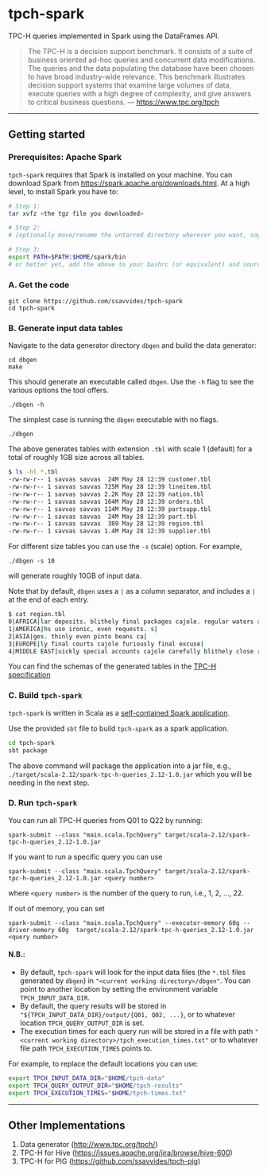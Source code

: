 # tpch-spark

TPC-H queries implemented in Spark using the DataFrames API.

> The TPC-H is a decision support benchmark. It consists of a suite of business oriented ad-hoc queries and concurrent data modifications. The queries and the data populating the database have been chosen to have broad industry-wide relevance. This benchmark illustrates decision support systems that examine large volumes of data, execute queries with a high degree of complexity, and give answers to critical business questions.
— https://www.tpc.org/tpch


---


## Getting started

### Prerequisites: Apache Spark

`tpch-spark` requires that Spark is installed on your machine. You can download Spark from https://spark.apache.org/downloads.html. At a high level, to install Spark you have to:

```bash
# Step 1:
tar xvfz <the tgz file you downloaded>

# Step 2:
# [optionally move/rename the untarred directory wherever you want, say, $HOME/spark]

# Step 3:
export PATH=$PATH:$HOME/spark/bin
# or better yet, add the above to your bashrc (or equivalent) and source it.
```



### A. Get the code

```
git clone https://github.com/ssavvides/tpch-spark
cd tpch-spark
```


### B. Generate input data tables

Navigate to the data generator directory `dbgen` and build the data generator:

```
cd dbgen
make
```

This should generate an executable called `dbgen`. Use the `-h` flag to see the various options the tool offers.

```
./dbgen -h
```

The simplest case is running the `dbgen` executable with no flags.

```
./dbgen
```

The above generates tables with extension `.tbl` with scale 1 (default) for a total of roughly 1GB size across all tables.

```bash
$ ls -hl *.tbl
-rw-rw-r-- 1 savvas savvas  24M May 28 12:39 customer.tbl
-rw-rw-r-- 1 savvas savvas 725M May 28 12:39 lineitem.tbl
-rw-rw-r-- 1 savvas savvas 2.2K May 28 12:39 nation.tbl
-rw-rw-r-- 1 savvas savvas 164M May 28 12:39 orders.tbl
-rw-rw-r-- 1 savvas savvas 114M May 28 12:39 partsupp.tbl
-rw-rw-r-- 1 savvas savvas  24M May 28 12:39 part.tbl
-rw-rw-r-- 1 savvas savvas  389 May 28 12:39 region.tbl
-rw-rw-r-- 1 savvas savvas 1.4M May 28 12:39 supplier.tbl
```

For different size tables you can use the `-s` (scale) option. For example,

```
./dbgen -s 10
```

will generate roughly 10GB of input data.

Note that by default, `dbgen` uses a `|` as a column separator, and includes a `|` at the end of each entry.

```bash
$ cat region.tbl 
0|AFRICA|lar deposits. blithely final packages cajole. regular waters are final requests. regular accounts are according to |
1|AMERICA|hs use ironic, even requests. s|
2|ASIA|ges. thinly even pinto beans ca|
3|EUROPE|ly final courts cajole furiously final excuse|
4|MIDDLE EAST|uickly special accounts cajole carefully blithely close requests. carefully final asymptotes haggle furiousl|
```

You can find the schemas of the generated tables in the [TPC-H specification](./tpch-v3.0.0-specification.pdf)


### C. Build `tpch-spark`

`tpch-spark` is written in Scala as a [self-contained Spark application](https://spark.apache.org/docs/latest/quick-start.html#self-contained-applications).

Use the provided `sbt` file to build `tpch-spark` as a spark application.

```bash
cd tpch-spark
sbt package
```

The above command will package the application into a jar file, e.g., `./target/scala-2.12/spark-tpc-h-queries_2.12-1.0.jar` which you will be needing in the next step.

### D. Run `tpch-spark`

You can run all TPC-H queries from Q01 to Q22 by running:

```
spark-submit --class "main.scala.TpchQuery" target/scala-2.12/spark-tpc-h-queries_2.12-1.0.jar
```

If you want to run a specific query you can use 
```
spark-submit --class "main.scala.TpchQuery" target/scala-2.12/spark-tpc-h-queries_2.12-1.0.jar <query number>
```

where `<query number>` is the number of the query to run, i.e., 1, 2, ..., 22.

If out of memory, you can set
```
spark-submit --class "main.scala.TpchQuery" --executor-memory 60g --driver-memory 60g  target/scala-2.12/spark-tpc-h-queries_2.12-1.0.jar <query number>
```

#### N.B.:

- By default, `tpch-spark` will look for the input data files (the `*.tbl` files generated by `dbgen`) in `"<current working directory>/dbgen"`. You can point to another location by setting the environment variable `TPCH_INPUT_DATA_DIR`.
- By default, the query results will be stored in `"${TPCH_INPUT_DATA_DIR}/output/{Q01, Q02, ...}`, or to whatever location `TPCH_QUERY_OUTPUT_DIR` is set.
- The execution times for each query run will be stored in a file with path `"<current working directory>/tpch_execution_times.txt"` or to whatever file path `TPCH_EXECUTION_TIMES` points to. 

For example, to replace the default locations you can use:

```bash
export TPCH_INPUT_DATA_DIR="$HOME/tpch-data"
export TPCH_QUERY_OUTPUT_DIR="$HOME/tpch-results"
export TPCH_EXECUTION_TIMES="$HOME/tpch-times.txt"
```

---


## Other Implementations

1. Data generator (http://www.tpc.org/tpch/)
2. TPC-H for Hive (https://issues.apache.org/jira/browse/hive-600)
3. TPC-H for PIG (https://github.com/ssavvides/tpch-pig)
